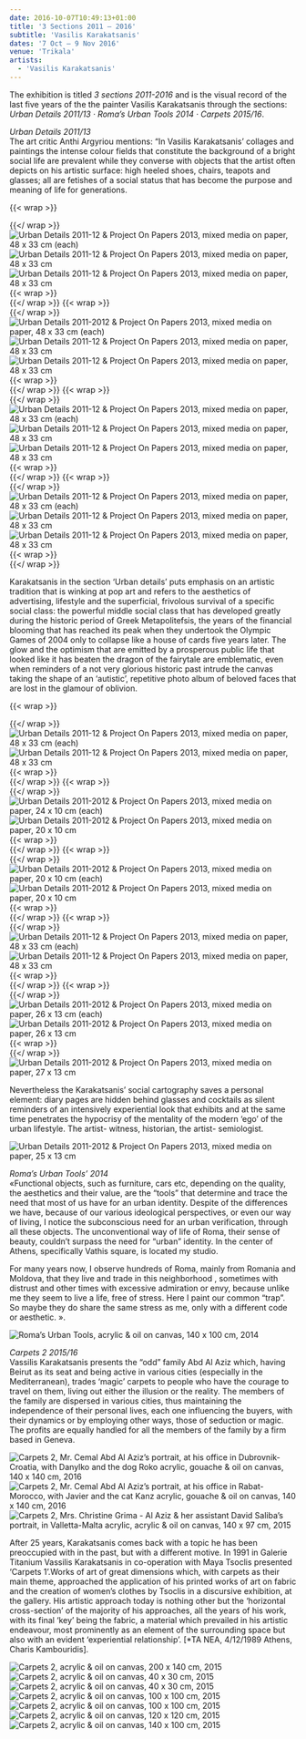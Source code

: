 ```yaml
---
date: 2016-10-07T10:49:13+01:00
title: '3 Sections 2011 – 2016'
subtitle: 'Vasilis Karakatsanis'
dates: '7 Oct – 9 Nov 2016'
venue: 'Trikala'
artists:
  - 'Vasilis Karakatsanis' 
---
```

The exhibition is titled *3 sections 2011-2016* and is the visual record of the last five years of the the painter Vasilis Karakatsanis through the sections: *Urban Details 2011/13 · Roma’s Urban Tools 2014 · Carpets 2015/16*.  

*Urban Details 2011/13*<br>
The art critic Anthi Argyriou mentions: “In Vasilis Karakatsanis’ collages and paintings the intense colour fields that constitute the background of a bright social life are prevalent while they converse with objects that the artist often depicts on his artistic surface: high heeled shoes, chairs, teapots and glasses; all are fetishes of a social status that has become the purpose and meaning of life for generations.

{{< wrap >}}<div class="subsection-two">{{</ wrap >}}
![Urban Details 2011-12 <br>& Project On Papers 2013,<br>mixed media on paper, <br>48 x 33 cm (each)](/exhibitions/karakatsanis/urban-details-project-in-paper-2013-5-vassilis-karakatsanis-mixed-media-on-paper-048x033-cm_688x1000.jpg)
![](/exhibitions/karakatsanis/urban-details-project-in-paper-2013-14-vassilis-karakatsanis-mixed-media-on-paper-048x033-cm_688x1000.jpg "Urban Details 2011-12 & Project On Papers 2013, mixed media on paper, 48 x 33 cm")
![](/exhibitions/karakatsanis/urban-details-project-in-paper-2013-10-vassilis-karakatsanis-mixed-media-on-paper-048x033-cm_688x1000.jpg "Urban Details 2011-12 & Project On Papers 2013, mixed media on paper, 48 x 33 cm")
{{< wrap >}}</div>{{</ wrap >}}
{{< wrap >}}<div class="subsection-two">{{</ wrap >}}
![Urban Details 2011-2012 <br>& Project On Papers 2013,<br>mixed media on paper, <br>48 x 33 cm (each)](/exhibitions/karakatsanis/group/urban-details-project-in-paper-2013-25-vassilis-karakatsanis-mixed-media-on-paper-048x033-cm_681x1000.jpg)
![](i/exhibitions/karakatsanismg/group/urban-details-project-in-paper-2013-26-vassilis-karakatsanis-mixed-media-on-paper-048x033-cm_684x1000.jpg "Urban Details 2011-12 & Project On Papers 2013, mixed media on paper, 48 x 33 cm")
![](/exhibitions/karakatsanis/group/urban-details-project-in-paper-2013-21-vassilis-karakatsanis-mixed-media-on-paper-048x033-cm_680x1000.jpg "Urban Details 2011-12 & Project On Papers 2013, mixed media on paper, 48 x 33 cm")
{{< wrap >}}</div>{{</ wrap >}}
{{< wrap >}}<div class="subsection-two">{{</ wrap >}}
![Urban Details 2011-12 <br>& Project On Papers 2013,<br>mixed media on paper, <br>48 x 33 cm (each)](/exhibitions/karakatsanis/group/urban-details-project-in-paper-2013-16-vassilis-karakatsanis-mixed-media-on-paper-048x033-cm_688x1000.jpg)
![](/exhibitions/karakatsanis/group/urban-details-project-in-paper-2013-17-vassilis-karakatsanis-mixed-media-on-paper-048x033-cm_688x1000.jpg "Urban Details 2011-12 & Project On Papers 2013, mixed media on paper, 48 x 33 cm")
![](/exhibitions/karakatsanis/group/urban-details-project-in-paper-2013-18-vassilis-karakatsanis-mixed-media-on-paper-048x033-cm_688x1000.jpg "Urban Details 2011-12 & Project On Papers 2013, mixed media on paper, 48 x 33 cm")
{{< wrap >}}</div>{{</ wrap >}}
{{< wrap >}}<div class="subsection-two">{{</ wrap >}}
![Urban Details 2011-12 <br>& Project On Papers 2013,<br>mixed media on paper, <br>48 x 33 cm (each)](/exhibitions/karakatsanis/group/urban-details-project-in-paper-2013-19-vassilis-karakatsanis-mixed-media-on-paper-048x033-cm_688x1000.jpg)
![](/exhibitions/karakatsanis/group/urban-details-project-in-paper-2013-2-vassilis-karakatsanis-mixed-media-on-paper-048x033-cm_688x1000.jpg "Urban Details 2011-12 & Project On Papers 2013, mixed media on paper, 48 x 33 cm")
![](/exhibitions/karakatsanis/group/urban-details-project-in-paper-2013-20-vassilis-karakatsanis-mixed-media-on-paper-048x033-cm_667x1000.jpg "Urban Details 2011-12 & Project On Papers 2013, mixed media on paper, 48 x 33 cm")
{{< wrap >}}</div>{{</ wrap >}}

Karakatsanis in the section ‘Urban details’ puts emphasis on an artistic tradition that is winking at pop art and refers to the aesthetics of advertising, lifestyle and the superficial, frivolous survival of a specific social class: the powerful middle social class that has developed greatly during the historic period of Greek Metapolitefsis, the years of the financial blooming that has reached its peak when they undertook the Olympic Games of 2004 only to collapse like a house of cards five years later. The glow and the optimism that are emitted by a prosperous public life that looked like it has beaten the dragon of the fairytale are emblematic, even when reminders of a not very glorious historic past intrude the canvas taking the shape of an ‘autistic’, repetitive photo album of beloved faces that are lost in the glamour of oblivion.

{{< wrap >}}<div class="subsection">{{</ wrap >}}
![Urban Details 2011-12 <br>& Project On Papers 2013,<br>mixed media on paper, <br>48 x 33 cm (each)](/exhibitions/karakatsanis/group/urban-details-project-in-paper-2013-6-vassilis-karakatsanis-mixed-media-on-paper-048x033-cm_688x1000.jpg)
![](/exhibitions/karakatsanis/group/urban-details-project-in-paper-2013-7-vassilis-karakatsanis-mixed-media-on-paper-048x033-cm_688x1000.jpg "Urban Details 2011-12 & Project On Papers 2013, mixed media on paper, 48 x 33 cm")
{{< wrap >}}</div>{{</ wrap >}}
{{< wrap >}}<div class="subsection">{{</ wrap >}}
![Urban Details 2011-2012 <br>& Project On Papers 2013,<br>mixed media on paper, <br>24 x 10 cm (each)](/exhibitions/karakatsanis/group/urban-details-16-2011-vassilis-karakatsanis-mixed-media-on-object-24x10x11-cm_1000x669.jpg)
![](/exhibitions/karakatsanis/group/urban-details-17-2011-vassilis-karakatsanis-mixed-media-on-object-24x10x11-cm_1000x669.jpg "Urban Details 2011-2012 & Project On Papers 2013, mixed media on paper, 20 x 10 cm")
{{< wrap >}}</div>{{</ wrap >}}
{{< wrap >}}<div class="subsection">{{</ wrap >}}
![Urban Details 2011-2012 <br>& Project On Papers 2013,<br>mixed media on paper, <br>20 x 10 cm (each)](/exhibitions/karakatsanis/group/urban-details-18-2011-vassilis-karakatsanis-mixed-media-on-object-24x10x11-cm_1000x669.jpg)
![](/exhibitions/karakatsanis/group/urban-details-19-2011-vassilis-karakatsanis-mixed-media-on-object-24x10x11-cm_1000x669.jpg "Urban Details 2011-2012 & Project On Papers 2013, mixed media on paper, 20 x 10 cm")
{{< wrap >}}</div>{{</ wrap >}}
{{< wrap >}}<div class="subsection">{{</ wrap >}}
![Urban Details 2011-12 <br>& Project On Papers 2013,<br>mixed media on paper, <br>48 x 33 cm (each)](/exhibitions/karakatsanis/group/urban-details-project-in-paper-2013-3-vassilis-karakatsanis-mixed-media-on-paper-048x033-cm_688x1000.jpg)
![](/exhibitions/karakatsanis/group/urban-details-project-in-paper-2013-15-vassilis-karakatsanis-mixed-media-on-paper-048x033-cm_688x1000.jpg "Urban Details 2011-12 & Project On Papers 2013, mixed media on paper, 48 x 33 cm")
{{< wrap >}}</div>{{</ wrap >}}
{{< wrap >}}<div class="subsection">{{</ wrap >}}
![Urban Details 2011-2012 <br>& Project On Papers 2013,<br>mixed media on paper, <br>26 x 13 cm (each)](/exhibitions/karakatsanis/group/urban-details-5-2011-vassilis-karakatsanis-mixed-media-on-paper-026x013-cm_446x1000.jpg)
![](/exhibitions/karakatsanis/group/urban-details-6-2011-vassilis-karakatsanis-mixed-media-on-paper-026x013-cm_448x1000.jpg "Urban Details 2011-2012 & Project On Papers 2013, mixed media on paper, 26 x 13 cm")
{{< wrap >}}</div>{{</ wrap >}}
![Urban Details 2011-2012 <br>& Project On Papers 2013,<br>mixed media on paper, <br>27 x 13 cm](/exhibitions/karakatsanis/urban-details-7-2011-vassilis-karakatsanis-mixed-media-on-paper-027x013-cm_431x1000.jpg)

Nevertheless the Karakatsanis’ social cartography saves a personal element: diary pages are hidden behind glasses and cocktails as silent reminders of an intensively experiential look that exhibits and at the same time penetrates the hypocrisy of the mentality of the modern ‘ego’ of the urban lifestyle. The artist- witness, historian, the artist- semiologist.

![Urban Details 2011-2012 <br>& Project On Papers 2013,<br>mixed media on paper, <br>25 x 13 cm](/exhibitions/karakatsanis/urban-details-1-2011-vassilis-karakatsanis-mixed-media-on-paper-025x013-cm_511x1000.jpg)

*Roma’s Urban Tools’ 2014*<br>
«Functional objects, such as furniture, cars etc, depending on the quality, the aesthetics and their value, are the “tools” that determine and trace the need that most of us have for an urban identity.
Despite of the differences we have, because of our various ideological perspectives, or even our way of living, I notice the subconscious need for an urban verification, through all these objects. The unconventional way of life of Roma, their sense of beauty, couldn’t surpass the need for “urban” identity. In the center of Athens, specifically Vathis square, is located my studio.  
 
For many years now, I observe hundreds of Roma, mainly from Romania and Moldova, that they live and trade in this neighborhood , sometimes with distrust and other times with excessive admiration or envy, because unlike me they seem to live a life, free of stress. Here I paint our common “trap”. So maybe they do share the same stress as me, only with a different code or aesthetic. ».

![Roma’s Urban Tools, <br>acrylic & oil on canvas, <br>140 x 100 cm, 2014](/exhibitions/karakatsanis/romas-urban-tools-140x100-acrylic-oil-on-canvas-2014-vassilis-karakatsanis-6_721x1000.jpg)

*Carpets 2 2015/16*<br>
Vassilis Karakatsanis presents the “odd” family Abd Al Aziz which, having Beirut as its seat and being active in various cities (especially in the Mediterranean), trades ‘magic’ carpets to people who have the courage to travel on them, living out either the illusion or the reality. The members of the family are dispersed in various cities, thus maintaining the independence of their personal lives, each one influencing the buyers, with their dynamics or by employing other ways, those of seduction or magic. The profits are equally handled for all the members of the family by a firm based in Geneva.

![Carpets 2, <br>Mr. Cemal Abd Al Aziz’s portrait, <br>at his office in Dubrovnik-Croatia,<br> with Danylko and the dog Roko <br> acrylic, gouache & oil on canvas, <br>140 x 140 cm, 2016](/exhibitions/karakatsanis/carpets2-mr.-cemal-abd-al-azizs-portrait-at-his-office-in-dubrovnik-croatia-with-danylko-and-the-dog-roko-140x140-cm_1000x963.jpg)
![Carpets 2, <br>Mr. Cemal Abd Al Aziz’s portrait, <br>at his office in Rabat-Morocco, <br>with Javier and the cat Kanz <br>  acrylic, gouache & oil on canvas, <br>140 x 140 cm, 2016](/exhibitions/karakatsanis/carpets2-mr.hussein-abd-al-azizs-portrait-at-his-office-in-rabat-morocco-with-javier-and-the-cat-kanz-140x140-cm_1000x990.jpg)
![Carpets 2, <br>Mrs. Christine Grima - Al Aziz <br>& her assistant David Saliba’s portrait, <br>in Valletta-Malta <br>acrylic, acrylic & oil on canvas, <br>140 x 97 cm, 2015](/exhibitions/karakatsanis/carpets2-mrs.christine-grima-al-aziz-her-assistant-david-salibas-portrait-at-her-apartment-in-valletta-malta-140x097-acrylic-oil-on-canvas-2015_696x1000.jpg)

After 25 years, Karakatsanis comes back with a topic he has been preoccupied with in the past, but with a different motive. In 1991 in Galerie Titanium Vassilis Karakatsanis in co-operation with Maya Tsoclis presented ‘Carpets 1’.Works of art of great dimensions which, with carpets as their main theme, approached the application of his printed works of art on fabric and the creation of women’s clothes by Tsoclis in a discursive exhibition, at the gallery.
His artistic approach today is nothing other but the ‘horizontal cross-section’ of the majority of his approaches, all the years of his work, with its final ‘key’ being the fabric, a material which prevailed in his artistic endeavour, most prominently as an element of the surrounding space but also with an evident ‘experiential relationship’. [*TA NEA, 4/12/1989 Athens, Charis Kambouridis].

![Carpets 2, <br>acrylic & oil on canvas, <br>200 x 140 cm, 2015](/exhibitions/karakatsanis/carpets2-200x140-diptych-acrylic-oil-on-canvas-2015-vassilis-karakatsanis-3_1000x679.jpg)
![Carpets 2, <br>acrylic & oil on canvas, <br>40 x 30 cm, 2015](/exhibitions/karakatsanis/carpets2-040x030cm-acrylic-oil-on-canvas-2015-vassilis-karakatsanis-10_744x1000.jpg)
![Carpets 2, <br>acrylic & oil on canvas, <br>40 x 30 cm, 2015](/exhibitions/karakatsanis/carpets2-040x030cm-acrylic-oil-on-canvas-2015-vassilis-karakatsanis-8_736x1000.jpg)
![Carpets 2, <br>acrylic & oil on canvas, <br>100 x 100 cm, 2015](/exhibitions/karakatsanis/carpets2-100x100-acrylic-oil-on-canvas-2014-vassilis-karakatsanis-1a_1000x998.jpg)
![Carpets 2, <br>acrylic & oil on canvas, <br>100 x 100 cm, 2015](/exhibitions/karakatsanis/carpets2-100x100-acrylic-oil-on-canvas-2015-vassilis-karakatsanis-2a_1000x999.jpg)
![Carpets 2, <br>acrylic & oil on canvas, <br>120 x 120 cm, 2015](/exhibitions/karakatsanis/carpets2-120x120-acrylic-oil-on-canvas-2015-vassilis-karakatsanis-7_1000x994.jpg)
![Carpets 2, <br>acrylic & oil on canvas, <br>140 x 100 cm, 2015](/exhibitions/karakatsanis/carpets2-140x100-acrylic-oil-on-canvas-2015-vassilis-karakatsanis-9_710x1000.jpg)